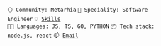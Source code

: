 <code>⚪ Community: Metarhia</code>
<code>👷 Speciality: Software Engineer</code>
<code>💡 [Skills](SKILLS.md)</code><br>
<code>🧑‍💻 Languages: JS, TS, GO, PYTHON</code>
<code>📦 Tech stack: node.js, react</code>
<code>📫 [Email](mailto:svmlitimur+github@gmail.com)</code><br>
